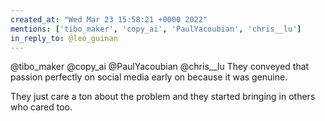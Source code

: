 ```yaml
---
created_at: "Wed Mar 23 15:58:21 +0000 2022"
mentions: ['tibo_maker', 'copy_ai', 'PaulYacoubian', 'chris__lu']
in_reply_to: @leo_guinan
---
```


@tibo_maker @copy_ai @PaulYacoubian @chris__lu They conveyed that passion perfectly on social media early on because it was genuine.

They just care a ton about the problem and they started bringing in others who cared too.